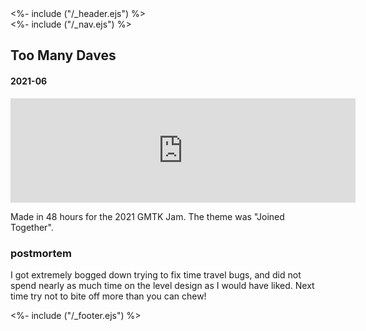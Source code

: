 <!DOCTYPE html>
<html>
<head>
<%- include ("/_header.ejs") %>
</head>
<body>
<div class="wrapper">
<%- include ("/_nav.ejs") %>
<section id="main-content">
<h1 class="post-title">Too Many Daves</h1>
<h4 class="post-meta">2021-06</h4>

<iframe frameborder="0" src="https://itch.io/embed/1079868?bg_color=8ecc74&amp;fg_color=291814&amp;link_color=e0964c&amp;border_color=f2cfb8" width="552" height="167"><a href="https://pancelor.itch.io/too-many-daves-gmtk2021">too many daves by pancelor</a></iframe>

Made in 48 hours for the 2021 GMTK Jam. The theme was "Joined Together".

### postmortem

I got extremely bogged down trying to fix time travel bugs, and did not spend nearly as much time on the level design as I would have liked. Next time try not to bite off more than you can chew!

</section>
<%- include ("/_footer.ejs") %>
</body>
</html>
